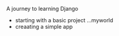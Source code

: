 A journey to learning Django

   - starting with a basic project ...myworld
   - creaating a simple app
